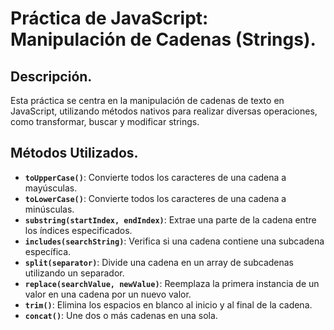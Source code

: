 # Práctica de JavaScript: Manipulación de Cadenas (Strings).

## Descripción.

Esta práctica se centra en la manipulación de cadenas de texto en JavaScript, utilizando métodos nativos para realizar diversas operaciones, como transformar, buscar y modificar strings.

## Métodos Utilizados.

- **`toUpperCase()`**: Convierte todos los caracteres de una cadena a mayúsculas.
- **`toLowerCase()`**: Convierte todos los caracteres de una cadena a minúsculas.
- **`substring(startIndex, endIndex)`**: Extrae una parte de la cadena entre los índices especificados.
- **`includes(searchString)`**: Verifica si una cadena contiene una subcadena específica.
- **`split(separator)`**: Divide una cadena en un array de subcadenas utilizando un separador.
- **`replace(searchValue, newValue)`**: Reemplaza la primera instancia de un valor en una cadena por un nuevo valor.
- **`trim()`**: Elimina los espacios en blanco al inicio y al final de la cadena.
- **`concat()`**: Une dos o más cadenas en una sola.
